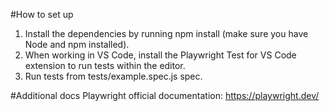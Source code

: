 #How to set up
1. Install the dependencies by running npm install (make sure you have Node and npm installed).
2. When working in VS Code, install the Playwright Test for VS Code extension to run tests within the editor.
3. Run tests from tests/example.spec.js spec.

#Additional docs
Playwright official documentation: https://playwright.dev/
